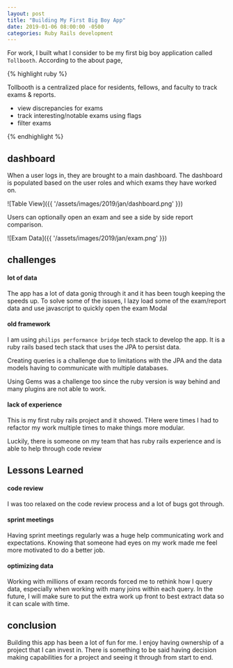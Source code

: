 ```yaml
---
layout: post
title: "Building My First Big Boy App"
date: 2019-01-06 08:00:00 -0500
categories: Ruby Rails development
---
```


For work, I built what I consider to be my first big boy application called `Tollbooth`. According to the about page, 

{% highlight ruby %}

Tollbooth is a centralized place for residents, fellows, and faculty to track exams & reports.

- view discrepancies for exams
- track interesting/notable exams using flags
- filter exams

{% endhighlight %}

## dashboard

When a user logs in, they are brought to a main dashboard. The dashboard is populated based on the user roles and which exams they have worked on.

![Table View]({{ '/assets/images/2019/jan/dashboard.png' }})

Users can optionally open an exam and see a side by side report comparison.

![Exam Data]({{ '/assets/images/2019/jan/exam.png' }})

## challenges

#### lot of data 
The app has a lot of data gonig through it and it has been tough keeping the speeds up. To solve some of the issues, I lazy load some of the exam/report data and use javascript to quickly open the exam Modal

#### old framework
I am using `philips performance bridge` tech stack to develop the app. It is a ruby rails based tech stack that uses the JPA to persist data.

Creating queries is a challenge due to limitations with the JPA and the data models having to communicate with multiple databases.

Using Gems was a challenge too since the ruby version is way behind and many plugins are not able to work.

#### lack of experience
This is my first ruby rails project and it showed. THere were times I had to refactor my work multiple times to make things more modular. 

Luckily, there is someone on my team that has ruby rails experience and is able to help through code review

## Lessons Learned

#### code review
I was too relaxed on the code review process and a lot of bugs got through.

#### sprint meetings
Having sprint meetings regularly was a huge help communicating work and expectations. Knowing that someone had eyes on my work made me feel more motivated to do a better job.

#### optimizing data
Working with millions of exam records forced me to rethink how I query data, especially when working with many joins within each query. In the future, I will make sure to put the extra work up front to best extract data so it can scale with time.

## conclusion
Building this app has been a lot of fun for me. I enjoy having ownership of a project that I can invest in. There is something to be said having decision making capabilities for a project and seeing it through from start to end.